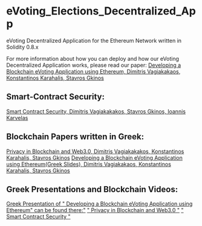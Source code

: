 # eVoting_Elections_Decentralized_App
eVoting Decentralized Application for the Ethereum Network written in Solidity 0.8.x

For more information about how you can deploy and how our eVoting Decentralized Application works, please read our paper:
[Developing a Blockchain eVoting Application using Ethereum, Dimitris Vagiakakaos, Konstantinos Karahalis, Stavros Gkinos](https://github.com/sv1sjp/eVoting_Elections_Decentralized_App/blob/main/eVoting_Smart_Contract_paper.pdf)

## Smart-Contract Security:

[Smart Contract Security, Dimitris Vagiakakakos, Stavros Gkinos, Ioannis Karvelas](https://github.com/sv1sjp/eVoting_Elections_Decentralized_App/blob/main/smartcontract_security_paper.pdf)


## Blockchain Papers written in Greek:

[ Privacy in Blockchain and Web3.0, Dimitris Vagiakakakos, Konstantinos Karahalis, Stavros Gkinos](https://github.com/sv1sjp/eVoting_Elections_Decentralized_App/blob/main/Privacy%20in%20Blockchain%20and%20Web3.0%20(Greek).pdf)
[Developing a Blockchain eVoting Application using Ethereum(Greek Slides), Dimitris Vagiakakaos, Konstantinos Karahalis, Stavros Gkinos](https://github.com/sv1sjp/eVoting_Elections_Decentralized_App/blob/main/eVoting_Decentralized_Application_PresentationGR.pdf)


## Greek Presentations and Blockchain Videos:
[Greek Presentation of " Developing a Blockchain eVoting Application using Ethereum" can be found there:"](https://www.youtube.com/watch?v=QBBQJU2NqiM&list=PLZa7COjIxKWyePlYF29HdKR0raeWMqG8v&index=2)
[ " Privacy in Blockchain and Web3.0 "](https://www.youtube.com/watch?v=QBBQJU2NqiM&list=PLZa7COjIxKWyePlYF29HdKR0raeWMqG8v&index=4)
[ " Smart Contract Security "](https://www.youtube.com/watch?v=lS-HPGJks1Y&list=PLZa7COjIxKWyePlYF29HdKR0raeWMqG8v&index=7)
